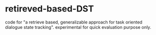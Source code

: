 # retireved-based-DST
code for "a retrieve based, generalizable approach for task oriented dialogue state tracking".
experimental for quick evaluation purpose only.
